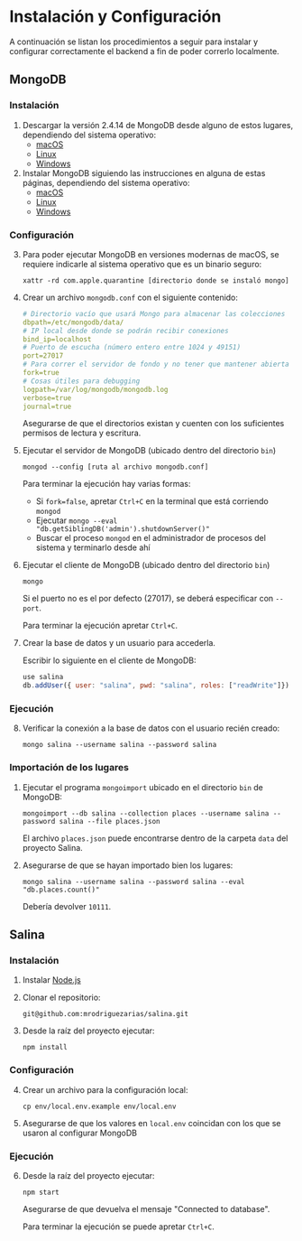 # Instalación y Configuración

A continuación se listan los procedimientos a seguir para instalar y configurar correctamente el backend a fin de poder correrlo localmente.

## MongoDB

### Instalación

1. Descargar la versión 2.4.14 de MongoDB desde alguno de estos lugares, dependiendo del sistema operativo:
   - [macOS](https://www.mongodb.org/dl/osx)
   - [Linux](https://www.mongodb.org/dl/linux)
   - [Windows](https://www.mongodb.org/dl/win32)
2. Instalar MongoDB siguiendo las instrucciones en alguna de estas páginas, dependiendo del sistema operativo:
   - [macOS](https://docs.mongodb.com/v2.4/tutorial/install-mongodb-on-os-x/)
   - [Linux](https://docs.mongodb.com/v2.4/administration/install-on-linux/)
   - [Windows](https://docs.mongodb.com/v2.4/tutorial/install-mongodb-on-windows/)

### Configuración

3. Para poder ejecutar MongoDB en versiones modernas de macOS, se requiere indicarle al sistema operativo que es un binario seguro:

   `xattr -rd com.apple.quarantine [directorio donde se instaló mongo]`

4. Crear un archivo `mongodb.conf` con el siguiente contenido:
   ```yaml
   # Directorio vacío que usará Mongo para almacenar las colecciones
   dbpath=/etc/mongodb/data/
   # IP local desde donde se podrán recibir conexiones
   bind_ip=localhost
   # Puerto de escucha (número entero entre 1024 y 49151)
   port=27017
   # Para correr el servidor de fondo y no tener que mantener abierta la ventana de la terminal
   fork=true
   # Cosas útiles para debugging
   logpath=/var/log/mongodb/mongodb.log
   verbose=true
   journal=true
   ```
   Asegurarse de que el directorios existan y cuenten con los suficientes permisos de lectura y escritura.
5. Ejecutar el servidor de MongoDB (ubicado dentro del directorio `bin`)

   `mongod --config [ruta al archivo mongodb.conf]`

   Para terminar la ejecución hay varias formas:

   - Si `fork=false`, apretar `Ctrl+C` en la terminal que está corriendo `mongod`
   - Ejecutar `mongo --eval "db.getSiblingDB('admin').shutdownServer()"`
   - Buscar el proceso `mongod` en el administrador de procesos del sistema y terminarlo desde ahí

6. Ejecutar el cliente de MongoDB (ubicado dentro del directorio `bin`)

   `mongo`

   Si el puerto no es el por defecto (27017), se deberá especificar con `--port`.

   Para terminar la ejecución apretar `Ctrl+C`.

7. Crear la base de datos y un usuario para accederla.

   Escribir lo siguiente en el cliente de MongoDB:

   ```javascript
   use salina
   db.addUser({ user: "salina", pwd: "salina", roles: ["readWrite"]})
   ```

### Ejecución

8. Verificar la conexión a la base de datos con el usuario recién creado:

   `mongo salina --username salina --password salina`

### Importación de los lugares

1. Ejecutar el programa `mongoimport` ubicado en el directorio `bin` de MongoDB:

   `mongoimport --db salina --collection places --username salina --password salina --file places.json`

   El archivo `places.json` puede encontrarse dentro de la carpeta `data` del proyecto Salina.

2. Asegurarse de que se hayan importado bien los lugares:

   `mongo salina --username salina --password salina --eval "db.places.count()"`

   Debería devolver `10111`.

## Salina

### Instalación

1. Instalar [Node.js](https://nodejs.org/en/)
2. Clonar el repositorio:

   `git@github.com:mrodriguezarias/salina.git`

3. Desde la raíz del proyecto ejecutar:

   `npm install`

### Configuración

4. Crear un archivo para la configuración local:

   `cp env/local.env.example env/local.env`

5. Asegurarse de que los valores en `local.env` coincidan con los que se usaron al configurar MongoDB

### Ejecución

6. Desde la raíz del proyecto ejecutar:

   `npm start`

   Asegurarse de que devuelva el mensaje "Connected to database".

   Para terminar la ejecución se puede apretar `Ctrl+C`.
